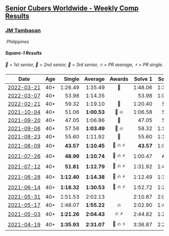 <style>table {white-space: nowrap;}</style>
<link rel="stylesheet" type="text/css" href="/scw-comp/css/flags.css" />

## [Senior Cubers Worldwide - Weekly Comp Results](/scw-comp/results/)
### [JM Tambaoan](README.md)

<i class="flag flag-PH" />&nbsp;Philippines

#### Square-1 Results

<span style="white-space: nowrap;">🥇 = 1st senior</span>, <span style="white-space: nowrap;">🥈 = 2nd senior</span>, <span style="white-space: nowrap;">🥉 = 3rd senior</span>, <span style="white-space: nowrap;">🔥 = PR average</span>, <span style="white-space: nowrap;">⚡ = PR single</span>.

| Date | Age | Single | Average | Awards | Solve 1 | Solve 2 | Solve 3 | Solve 4 | Solve 5 | Video |
| :--: | :--: | --: | --: | :--: | --: | --: | --: | --: | --: | :-- |
| [2022-03-21](../../results/2022-03-21/sq1.md) | 40+ | 1:26.49 | 1:35.49 | 🥉 | 1:48.06 | 1:31.93 | 1:26.49 | DNS | DNS | [Desktop](https://www.facebook.com/events/525463282272711/permalink/532702901548749) / [Mobile](https://m.facebook.com/events/525463282272711?view=permalink&id=532702901548749) |
| [2022-03-07](../../results/2022-03-07/sq1.md) | 40+ | 53.98 | 1:14.35 |  | 53.98 | 1:00.72 | 1:35.02 | 1:21.50 | 1:20.82 | [Desktop](https://www.facebook.com/events/492851219083428/permalink/498110901890793) / [Mobile](https://m.facebook.com/events/492851219083428?view=permalink&id=498110901890793) |
| [2022-02-21](../../results/2022-02-21/sq1.md) | 40+ | 59.32 | 1:19.10 | 🥉 | 1:20.40 | 59.32 | 1:20.73 | 1:16.16 | 1:29.20 | [Desktop](https://www.facebook.com/events/283377510532834/permalink/286452843558634) / [Mobile](https://m.facebook.com/events/283377510532834?view=permalink&id=286452843558634) |
| [2021-10-04](../../results/2021-10-04/sq1.md) | 40+ | 51.06 | **1:00.53** | 🥈 🔥 | 1:06.58 | 51.06 | 55.43 | 59.57 | 1:13.30 | [Desktop](https://www.facebook.com/events/1205858816603137/permalink/1214797552375930) / [Mobile](https://m.facebook.com/events/1205858816603137?view=permalink&id=1214797552375930) |
| [2021-09-20](../../results/2021-09-20/sq1.md) | 40+ | 47.05 | 1:06.86 | 🥈 | 47.05 | 54.50 | 1:29.65 | 1:03.87 | 1:22.22 | [Desktop](https://www.facebook.com/events/374286267681717/permalink/383600903416920) / [Mobile](https://m.facebook.com/events/374286267681717?view=permalink&id=383600903416920) |
| [2021-09-06](../../results/2021-09-06/sq1.md) | 40+ | 57.56 | **1:03.49** | 🥈 🔥 | 58.32 | 1:10.96 | 1:18.70 | 57.56 | 1:01.18 | [Desktop](https://www.facebook.com/events/369922348122346/permalink/379190637195517) / [Mobile](https://m.facebook.com/events/369922348122346?view=permalink&id=379190637195517) |
| [2021-08-23](../../results/2021-08-23/sq1.md) | 40+ | 55.60 | 1:11.92 | 🥈 | 55.60 | 1:10.69 | 1:26.85 | 1:14.22 | 1:10.84 | [Desktop](https://www.facebook.com/events/540950593849891/permalink/549914999620117) / [Mobile](https://m.facebook.com/events/540950593849891?view=permalink&id=549914999620117) |
| [2021-08-09](../../results/2021-08-09/sq1.md) | 40+ | **43.57** | **1:10.45** | 🥈 🔥 ⚡ | **43.57** | 1:07.20 | 1:13.04 | 1:11.10 | 1:23.10 | [Desktop](https://www.facebook.com/events/342027504219422/permalink/350831486672357) / [Mobile](https://m.facebook.com/events/342027504219422?view=permalink&id=350831486672357) |
| [2021-07-26](../../results/2021-07-26/sq1.md) | 40+ | **48.99** | **1:10.74** | 🥈 🔥 ⚡ | 1:00.47 | **48.99** | 1:28.81 | 1:47.26 | 1:02.94 | [Desktop](https://www.facebook.com/events/5895704557137692/permalink/5959940574047423) / [Mobile](https://m.facebook.com/events/5895704557137692?view=permalink&id=5959940574047423) |
| [2021-07-12](../../results/2021-07-12/sq1.md) | 40+ | **51.81** | **1:12.79** | 🥉 🔥 ⚡ | 1:31.92 | 1:46.27 | 58.77 | **51.81** | 1:07.69 | [Desktop](https://www.facebook.com/events/853178815336395/permalink/861036051217338) / [Mobile](https://m.facebook.com/events/853178815336395?view=permalink&id=861036051217338) |
| [2021-06-28](../../results/2021-06-28/sq1.md) | 40+ | **1:12.40** | **1:14.38** | 🥈 🔥 ⚡ | 1:12.49 | 1:18.26 | **1:12.40** | DNS | DNS | [Desktop](https://www.facebook.com/events/2032757193542617/permalink/2043535285798141) / [Mobile](https://m.facebook.com/events/2032757193542617?view=permalink&id=2043535285798141) |
| [2021-06-14](../../results/2021-06-14/sq1.md) | 40+ | **1:18.32** | **1:30.53** | 🥈 🔥 ⚡ | 1:52.72 | 1:20.55 | **1:18.32** | DNS | DNS | [Desktop](https://www.facebook.com/events/154757253369245/permalink/162972735881030) / [Mobile](https://m.facebook.com/events/154757253369245?view=permalink&id=162972735881030) |
| [2021-05-31](../../results/2021-05-31/sq1.md) | 40+ | 1:51.53 | 2:02.13 |  | 2:10.87 | 2:03.99 | 1:51.53 | DNS | DNS | [Desktop](https://www.facebook.com/events/4232725036784843/permalink/4268567813200565) / [Mobile](https://m.facebook.com/events/4232725036784843?view=permalink&id=4268567813200565) |
| [2021-05-17](../../results/2021-05-17/sq1.md) | 40+ | 1:48.07 | **1:55.22** | 🔥 | 2:02.90 | 1:48.07 | 1:54.68 | DNS | DNS | [Desktop](https://www.facebook.com/events/200054195285035/permalink/207025764587878) / [Mobile](https://m.facebook.com/events/200054195285035?view=permalink&id=207025764587878) |
| [2021-05-03](../../results/2021-05-03/sq1.md) | 40+ | **1:21.26** | **2:04.43** | 🔥 ⚡ | 2:44.82 | 1:22.49 | 2:51.68 | **1:21.26** | 2:05.98 | [Desktop](https://www.facebook.com/events/1091923434665777/permalink/1097154790809308) / [Mobile](https://m.facebook.com/events/1091923434665777?view=permalink&id=1097154790809308) |
| [2021-04-19](../../results/2021-04-19/sq1.md) | 40+ | **1:35.93** | **2:31.07** | 🥉 🔥 ⚡ | 3:36.87 | 2:20.41 | **1:35.93** | DNS | DNS | [Desktop](https://www.facebook.com/events/455121419077355/permalink/460117508577746) / [Mobile](https://m.facebook.com/events/455121419077355?view=permalink&id=460117508577746) |


<!-- Global site tag (gtag.js) - Google Analytics -->
<script async src="https://www.googletagmanager.com/gtag/js?id=UA-86348435-3"></script>
<script>window.dataLayer = window.dataLayer || []; function gtag() {dataLayer.push(arguments);} gtag('js', new Date()); gtag('config', 'UA-86348435-3');</script>
